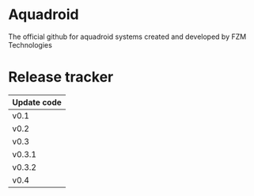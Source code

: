 # Aquadroid
The official github for aquadroid systems created and developed by FZM Technologies 

# Release tracker 


| Update code  | 
| ------------- | 
| v0.1| 
| v0.2|
| v0.3| 
| v0.3.1 |
| v0.3.2|
| v0.4 |